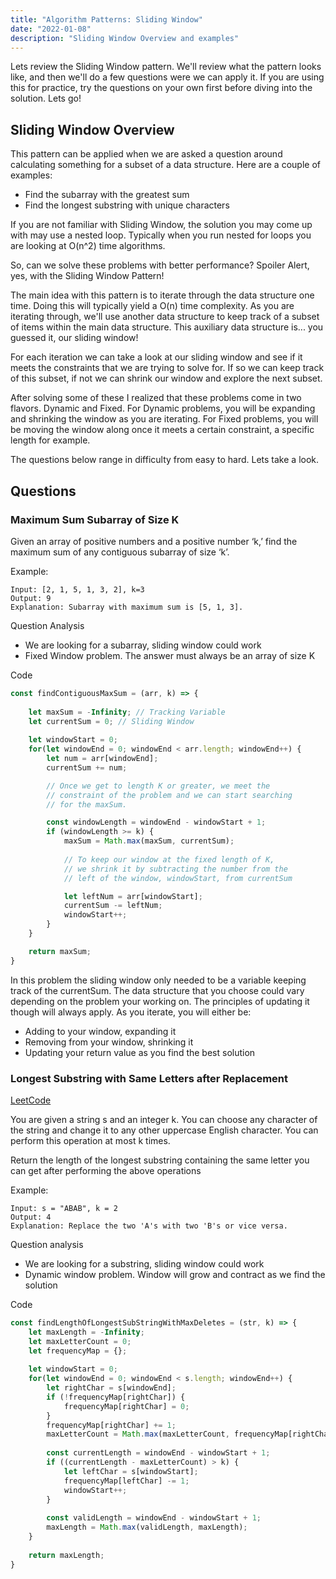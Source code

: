 ```yaml
---
title: "Algorithm Patterns: Sliding Window"
date: "2022-01-08"
description: "Sliding Window Overview and examples"
---
```


Lets review the Sliding Window pattern. We'll review what the pattern looks like, and then we'll do a few questions were we can apply it. If you are using this for practice, try the questions on your own first before diving into the solution. Lets go!

## Sliding Window Overview

This pattern can be applied when we are asked a question around calculating something for a subset of a data structure. Here are a couple of examples:

* Find the subarray with the greatest sum 
* Find the longest substring with unique characters

If you are not familiar with Sliding Window, the solution you may come up with may use a nested loop. Typically when you run nested for loops you are looking at O(n^2) time algorithms. 

So, can we solve these problems with better performance? Spoiler Alert, yes, with the Sliding Window Pattern!

The main idea with this pattern is to iterate through the data structure 
one time. Doing this will typically yield a O(n) time complexity. As you are iterating through, we'll use another data structure to keep track of a subset of items within the main data structure. This auxiliary data structure is... you guessed it, our sliding window! 

For each iteration we can take a look at our sliding window and see if it meets the constraints that we are trying to solve for. If so we can keep track of this subset, if not we can shrink our window and explore the next subset. 

After solving some of these I realized that these problems come in two flavors. Dynamic and Fixed. For Dynamic problems, you will be expanding and shrinking the window as you are iterating. For Fixed problems, you will be moving the window along once it meets a certain constraint, a specific length for example.

The questions below range in difficulty from easy to hard. Lets take a look.

## Questions
### Maximum Sum Subarray of Size K

Given an array of positive numbers and a positive number ‘k,’ find the maximum sum of any contiguous subarray of size ‘k’.

Example: 
```
Input: [2, 1, 5, 1, 3, 2], k=3 
Output: 9
Explanation: Subarray with maximum sum is [5, 1, 3].
```

Question Analysis
* We are looking for a subarray, sliding window could work
* Fixed Window problem. The answer must always be an array of size K

Code
```javascript
const findContiguousMaxSum = (arr, k) => {
    
    let maxSum = -Infinity; // Tracking Variable
    let currentSum = 0; // Sliding Window 
    
    let windowStart = 0; 
    for(let windowEnd = 0; windowEnd < arr.length; windowEnd++) {
        let num = arr[windowEnd];
        currentSum += num;

        // Once we get to length K or greater, we meet the 
        // constraint of the problem and we can start searching
        // for the maxSum.

        const windowLength = windowEnd - windowStart + 1;
        if (windowLength >= k) {
            maxSum = Math.max(maxSum, currentSum);
            
            // To keep our window at the fixed length of K, 
            // we shrink it by subtracting the number from the 
            // left of the window, windowStart, from currentSum

            let leftNum = arr[windowStart];
            currentSum -= leftNum;
            windowStart++;
        }
    }

    return maxSum;
}
```

In this problem the sliding window only needed to be a variable keeping track of the currentSum. The data structure that you choose could vary depending on the problem your working on. The principles of updating it though will always apply. As you iterate, you will either be: 
* Adding to your window, expanding it
* Removing from your window, shrinking it
* Updating your return value as you find the best solution

### Longest Substring with Same Letters after Replacement

[LeetCode](https://leetcode.com/problems/longest-repeating-character-replacement/)

You are given a string s and an integer k. You can choose any character of the string and change it to any other uppercase English character. You can perform this operation at most k times.

Return the length of the longest substring containing the same letter you can get after performing the above operations

Example:
```
Input: s = "ABAB", k = 2
Output: 4
Explanation: Replace the two 'A's with two 'B's or vice versa.
```

Question analysis
* We are looking for a substring, sliding window could work
* Dynamic window problem. Window will grow and contract as we find the solution

Code
```javascript
const findLengthOfLongestSubStringWithMaxDeletes = (str, k) => {
    let maxLength = -Infinity;
    let maxLetterCount = 0;
    let frequencyMap = {};
    
    let windowStart = 0;
    for(let windowEnd = 0; windowEnd < s.length; windowEnd++) {
        let rightChar = s[windowEnd];
        if (!frequencyMap[rightChar]) {
            frequencyMap[rightChar] = 0;
        }
        frequencyMap[rightChar] += 1;
        maxLetterCount = Math.max(maxLetterCount, frequencyMap[rightChar]);
        
        const currentLength = windowEnd - windowStart + 1;
        if ((currentLength - maxLetterCount) > k) {
            let leftChar = s[windowStart];
            frequencyMap[leftChar] -= 1;
            windowStart++;
        }
        
        const validLength = windowEnd - windowStart + 1;
        maxLength = Math.max(validLength, maxLength);
    }
    
    return maxLength;
}
```




